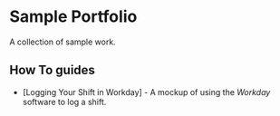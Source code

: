 # Sample Portfolio
A collection of sample work.

## How To guides

* [Logging Your Shift in Workday] - A mockup of using the *Workday* software to log a shift.